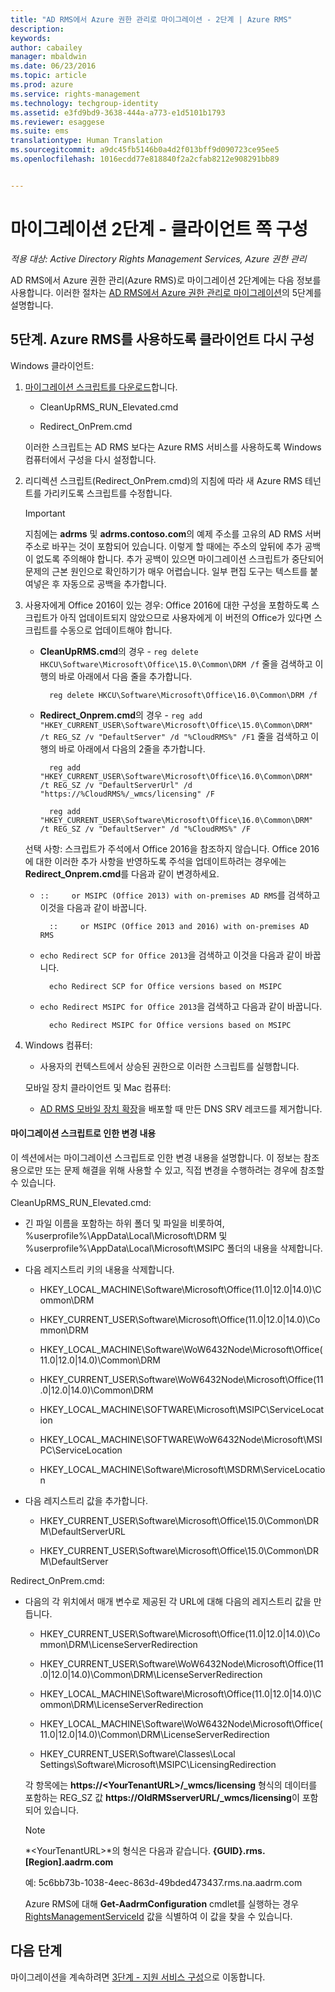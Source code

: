```yaml
---
title: "AD RMS에서 Azure 권한 관리로 마이그레이션 - 2단계 | Azure RMS"
description: 
keywords: 
author: cabailey
manager: mbaldwin
ms.date: 06/23/2016
ms.topic: article
ms.prod: azure
ms.service: rights-management
ms.technology: techgroup-identity
ms.assetid: e3fd9bd9-3638-444a-a773-e1d5101b1793
ms.reviewer: esaggese
ms.suite: ems
translationtype: Human Translation
ms.sourcegitcommit: a9dc45fb5146b0a4d2f013bff9d090723ce95ee5
ms.openlocfilehash: 1016ecdd77e818840f2a2cfab8212e908291bb89


---
```

# 마이그레이션 2단계 - 클라이언트 쪽 구성

*적용 대상: Active Directory Rights Management Services, Azure 권한 관리*

AD RMS에서 Azure 권한 관리(Azure RMS)로 마이그레이션 2단계에는 다음 정보를 사용합니다. 이러한 절차는 [AD RMS에서 Azure 권한 관리로 마이그레이션](migrate-from-ad-rms-to-azure-rms.md)의 5단계를 설명합니다.


## 5단계. Azure RMS를 사용하도록 클라이언트 다시 구성
Windows 클라이언트:

1.  [마이그레이션 스크립트를 다운로드](http://go.microsoft.com/fwlink/?LinkId=524619)합니다.

    -   CleanUpRMS_RUN_Elevated.cmd

    -   Redirect_OnPrem.cmd

    이러한 스크립트는 AD RMS 보다는 Azure RMS 서비스를 사용하도록 Windows 컴퓨터에서 구성을 다시 설정합니다.

2.  리디렉션 스크립트(Redirect_OnPrem.cmd)의 지침에 따라 새 Azure RMS 테넌트를 가리키도록 스크립트를 수정합니다.

    > [!IMPORTANT]
    > 지침에는 **adrms** 및 **adrms.contoso.com**의 예제 주소를 고유의 AD RMS 서버 주소로 바꾸는 것이 포함되어 있습니다. 이렇게 할 때에는 주소의 앞뒤에 추가 공백이 없도록 주의해야 합니다. 추가 공백이 있으면 마이그레이션 스크립트가 중단되어 문제의 근본 원인으로 확인하기가 매우 어렵습니다. 일부 편집 도구는 텍스트를 붙여넣은 후 자동으로 공백을 추가합니다.

3. 사용자에게 Office 2016이 있는 경우: Office 2016에 대한 구성을 포함하도록 스크립트가 아직 업데이트되지 않았으므로 사용자에게 이 버전의 Office가 있다면 스크립트를 수동으로 업데이트해야 합니다.

    - **CleanUpRMS.cmd**의 경우 - `reg delete HKCU\Software\Microsoft\Office\15.0\Common\DRM /f` 줄을 검색하고 이 행의 바로 아래에서 다음 줄을 추가합니다.

            reg delete HKCU\Software\Microsoft\Office\16.0\Common\DRM /f

    - **Redirect_Onprem.cmd**의 경우 - `reg add "HKEY_CURRENT_USER\Software\Microsoft\Office\15.0\Common\DRM" /t REG_SZ /v "DefaultServer" /d "%CloudRMS%" /F1` 줄을 검색하고 이 행의 바로 아래에서 다음의 2줄을 추가합니다.

            reg add "HKEY_CURRENT_USER\Software\Microsoft\Office\16.0\Common\DRM" /t REG_SZ /v "DefaultServerUrl" /d "https://%CloudRMS%/_wmcs/licensing" /F 

            reg add "HKEY_CURRENT_USER\Software\Microsoft\Office\16.0\Common\DRM" /t REG_SZ /v "DefaultServer" /d "%CloudRMS%" /F

    선택 사항: 스크립트가 주석에서 Office 2016을 참조하지 않습니다. Office 2016에 대한 이러한 추가 사항을 반영하도록 주석을 업데이트하려는 경우에는 **Redirect_Onprem.cmd**를 다음과 같이 변경하세요.

    - `::     or MSIPC (Office 2013) with on-premises AD RMS`를 검색하고 이것을 다음과 같이 바꿉니다.
    
            ::     or MSIPC (Office 2013 and 2016) with on-premises AD RMS

    - `echo Redirect SCP for Office 2013`을 검색하고 이것을 다음과 같이 바꿉니다.
    
            echo Redirect SCP for Office versions based on MSIPC

    - `echo Redirect MSIPC for Office 2013`을 검색하고 다음과 같이 바꿉니다.
    
            echo Redirect MSIPC for Office versions based on MSIPC

4.  Windows 컴퓨터:

    - 사용자의 컨텍스트에서 상승된 권한으로 이러한 스크립트를 실행합니다.

    모바일 장치 클라이언트 및 Mac 컴퓨터:

    -  [AD RMS 모바일 장치 확장](http://technet.microsoft.com/library/dn673574.aspx)을 배포할 때 만든 DNS SRV 레코드를 제거합니다.

#### 마이그레이션 스크립트로 인한 변경 내용
이 섹션에서는 마이그레이션 스크립트로 인한 변경 내용을 설명합니다. 이 정보는 참조용으로만 또는 문제 해결을 위해 사용할 수 있고, 직접 변경을 수행하려는 경우에 참조할 수 있습니다.

CleanUpRMS_RUN_Elevated.cmd:

-   긴 파일 이름을 포함하는 하위 폴더 및 파일을 비롯하여, %userprofile%\AppData\Local\Microsoft\DRM 및 %userprofile%\AppData\Local\Microsoft\MSIPC 폴더의 내용을 삭제합니다.

-   다음 레지스트리 키의 내용을 삭제합니다.

    -   HKEY_LOCAL_MACHINE\Software\Microsoft\Office\(11.0|12.0|14.0)\Common\DRM

    -   HKEY_CURRENT_USER\Software\Microsoft\Office\(11.0|12.0|14.0)\Common\DRM

    -   HKEY_LOCAL_MACHINE\Software\WoW6432Node\Microsoft\Office\(11.0|12.0|14.0)\Common\DRM

    -   HKEY_CURRENT_USER\Software\WoW6432Node\Microsoft\Office\(11.0|12.0|14.0)\Common\DRM

    -   HKEY_LOCAL_MACHINE\SOFTWARE\Microsoft\MSIPC\ServiceLocation

    -   HKEY_LOCAL_MACHINE\SOFTWARE\WoW6432Node\Microsoft\MSIPC\ServiceLocation

    -   HKEY_LOCAL_MACHINE\Software\Microsoft\MSDRM\ServiceLocation

-   다음 레지스트리 값을 추가합니다.

    -   HKEY_CURRENT_USER\Software\Microsoft\Office\15.0\Common\DRM\DefaultServerURL

    -   HKEY_CURRENT_USER\Software\Microsoft\Office\15.0\Common\DRM\DefaultServer

Redirect_OnPrem.cmd:

-   다음의 각 위치에서 매개 변수로 제공된 각 URL에 대해 다음의 레지스트리 값을 만듭니다.

    -   HKEY_CURRENT_USER\Software\Microsoft\Office\(11.0|12.0|14.0)\Common\DRM\LicenseServerRedirection

    -   HKEY_CURRENT_USER\Software\WoW6432Node\Microsoft\Office\(11.0|12.0|14.0)\Common\DRM\LicenseServerRedirection

    -   HKEY_LOCAL_MACHINE\Software\Microsoft\Office\(11.0|12.0|14.0)\Common\DRM\LicenseServerRedirection

    -   HKEY_LOCAL_MACHINE\Software\WoW6432Node\Microsoft\Office\(11.0|12.0|14.0)\Common\DRM\LicenseServerRedirection

    -   HKEY_CURRENT_USER\Software\Classes\Local Settings\Software\Microsoft\MSIPC\LicensingRedirection

    각 항목에는 **https://&lt;YourTenantURL&gt;/_wmcs/licensing** 형식의 데이터를 포함하는 REG_SZ 값 **https://OldRMSserverURL/_wmcs/licensing**이 포함되어 있습니다.

    > [!NOTE]
    > *&lt;YourTenantURL&gt;*의 형식은 다음과 같습니다. **{GUID}.rms.[Region].aadrm.com**
    > 
    > 예: 5c6bb73b-1038-4eec-863d-49bded473437.rms.na.aadrm.com
    > 
    > Azure RMS에 대해 **Get-AadrmConfiguration** cmdlet를 실행하는 경우 [RightsManagementServiceId](http://msdn.microsoft.com/library/windowsazure/dn629410.aspx) 값을 식별하여 이 값을 찾을 수 있습니다.


## 다음 단계
마이그레이션을 계속하려면 [3단계 - 지원 서비스 구성](migrate-from-ad-rms-phase3.md)으로 이동합니다.


<!--HONumber=Jul16_HO2-->


